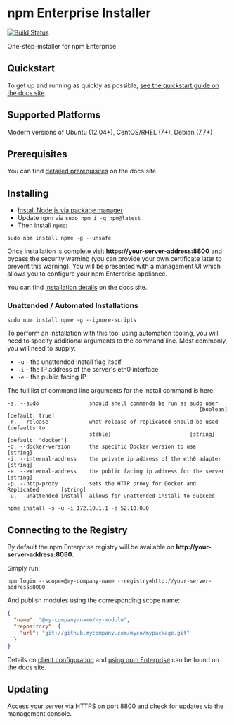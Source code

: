 # npm Enterprise Installer

[![Build Status](https://travis-ci.org/npm/npme-installer.svg?branch=master)](https://travis-ci.org/npm/npme-installer)

One-step-installer for npm Enterprise.

## Quickstart

To get up and running as quickly as possible, [see the quickstart guide on the docs site](https://docs.npmjs.com/enterprise/intro).

## Supported Platforms

Modern versions of Ubuntu (12.04+), CentOS/RHEL (7+), Debian (7.7+)

## Prerequisites

You can find [detailed prerequisites](https://docs.npmjs.com/enterprise/requirements) on the docs site.

## Installing

* [Install Node.js via package manager](https://nodejs.org/en/download/package-manager/)
* Update npm via `sudo npm i -g npm@latest`
* Then install `npme`:

```shell
sudo npm install npme -g --unsafe
```

Once installation is complete visit __https://your-server-address:8800__ and bypass the security warning (you can provide your own certificate later to prevent this warning). You will be presented with a management UI which allows you to configure your npm Enterprise appliance.

You can find [installation details](https://docs.npmjs.com/enterprise/installation) on the docs site.

### Unattended / Automated Installations
```shell
sudo npm install npme -g --ignore-scripts
```

To perform an installation with this tool using automation tooling, you will need to specify additional arguments to the command line. Most commonly, you will need to supply:

 * `-u` - the unattended install flag itself
 * `-i` - the IP address of the server's eth0 interface
 * `-e` - the public facing IP

 The full list of command line arguments for the install command is here:

```shell
-s, --sudo                should shell commands be run as sudo user
                                                             [boolean] [default: true]
-r, --release             what release of replicated should be used (defaults to
                          stable)                         [string] [default: "docker"]
-d, --docker-version      the specific Docker version to use                  [string]
-i, --internal-address    the private ip address of the eth0 adapter          [string]
-e, --external-address    the public facing ip address for the server         [string]
-p, --http-proxy          sets the HTTP proxy for Docker and Replicated       [string]
-u, --unattended-install  allows for unattended install to succeed
```

```shell
npme install -s -u -i 172.10.1.1 -e 52.10.0.0
```

## Connecting to the Registry

By default the npm Enterprise registry will be available on __http://your-server-address:8080__.

Simply run:

```shell
npm login --scope=@my-company-name --registry=http://your-server-address:8080
```

And publish modules using the corresponding scope name:

```json
{
  "name": "@my-company-name/my-module",
  "repository": {
    "url": "git://github.mycompany.com/myco/mypackage.git"
  }
}
```

Details on [client configuration](https://docs.npmjs.com/enterprise/client-configuration) and [using npm Enterprise](https://docs.npmjs.com/enterprise/using-it) can be found on the docs site.

## Updating

Access your server via HTTPS on port 8800 and check for updates via
the management console.
